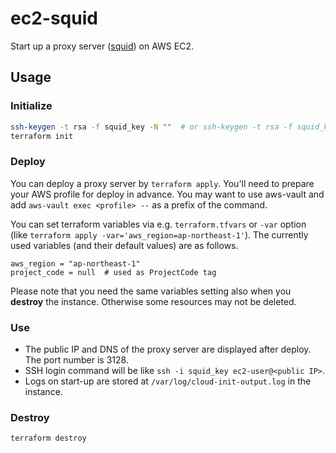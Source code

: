 # ec2-squid

Start up a proxy server ([squid](https://github.com/squid-cache/squid)) on AWS EC2.

## Usage

### Initialize

```bash
ssh-keygen -t rsa -f squid_key -N ""  # or ssh-keygen -t rsa -f squid_key -N '""' in PowerShell
terraform init
```

### Deploy

You can deploy a proxy server by `terraform apply`. You'll need to prepare your AWS profile for deploy in advance. You may want to use aws-vault and add `aws-vault exec <profile> --` as a prefix of the command.

You can set terraform variables via e.g. `terraform.tfvars` or `-var` option (like `terraform apply -var='aws_region=ap-northeast-1'`). The currently used variables (and their default values) are as follows.

```
aws_region = "ap-northeast-1"
project_code = null  # used as ProjectCode tag
```

Please note that you need the same variables setting also when you __destroy__ the instance. Otherwise some resources may not be deleted.



### Use

- The public IP and DNS of the proxy server are displayed after deploy. The port number is 3128.
- SSH login command will be like `ssh -i squid_key ec2-user@<public IP>`.
- Logs on start-up are stored at `/var/log/cloud-init-output.log` in the instance.

### Destroy

```bash
terraform destroy
```
